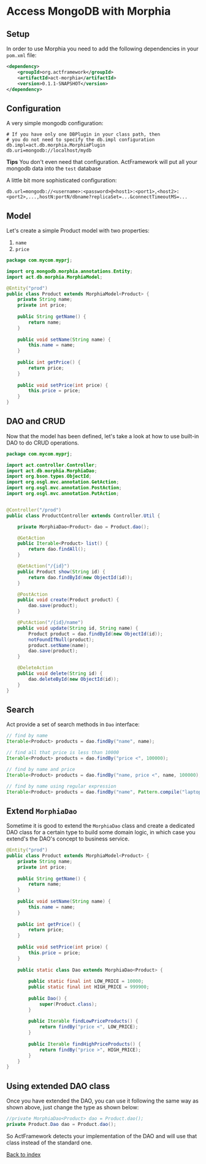 # Access MongoDB with Morphia

## Setup

In order to use Morphia you need to add the following dependencies in your `pom.xml` file:

```xml
<dependency>
    <groupId>org.actframework</groupId>
    <artifactId>act-morphia</artifactId>
    <version>0.1.1-SNAPSHOT</version>
</dependency>
```

## Configuration

A very simple mongodb configuration:

```
# If you have only one DBPlugin in your class path, then
# you do not need to specify the db.impl configuration
db.impl=act.db.morphia.MorphiaPlugin
db.uri=mongodb://localhost/mydb
```

**Tips** You don't even need that configuration. ActFramework will put all your mongodb data into the `test` database

A little bit more sophisticated configuration:

```
db.url=mongodb://<username>:<password>@<host1>:<port1>,<host2>:<port2>,...,hostN:portN/dbname?replicaSet=...&connectTimeoutMS=...
```


## Model

Let's create a simple Product model with two properties:

1. `name`
1. `price`

```java
package com.mycom.myprj;

import org.mongodb.morphia.annotations.Entity;
import act.db.morphia.MorphiaModel;

@Entity("prod")
public class Product extends MorphiaModel<Product> {
    private String name;
    private int price;
    
    public String getName() {
        return name;
    }
    
    public void setName(String name) {
        this.name = name;
    }
    
    public int getPrice() {
        return price;
    }
    
    public void setPrice(int price) {
        this.price = price;
    }
}
```

## DAO and CRUD

Now that the model has been defined, let's take a look at how to use built-in DAO to do CRUD operations.

```java
package com.mycom.myprj;

import act.controller.Controller;
import act.db.morphia.MorphiaDao;
import org.bson.types.ObjectId;
import org.osgl.mvc.annotation.GetAction;
import org.osgl.mvc.annotation.PostAction;
import org.osgl.mvc.annotation.PutAction;


@Controller("/prod")
public class ProductController extends Controller.Util {

    private MorphiaDao<Product> dao = Product.dao();

    @GetAction
    public Iterable<Product> list() {
        return dao.findAll();
    }

    @GetAction("/{id}")
    public Product show(String id) {
        return dao.findById(new ObjectId(id));
    }

    @PostAction
    public void create(Product product) {
        dao.save(product);
    }

    @PutAction("/{id}/name")
    public void update(String id, String name) {
        Product product = dao.findById(new ObjectId(id));
        notFoundIfNull(product);
        product.setName(name);
        dao.save(product);
    }

    @DeleteAction
    public void delete(String id) {
        dao.deleteById(new ObjectId(id));
    }
}
```

## Search

Act provide a set of search methods in `Dao` interface:

```java
// find by name
Iterable<Product> products = dao.findBy("name", name);

// find all that price is less than 10000
Iterable<Product> products = dao.findBy("price <", 100000);

// find by name and price
Iterable<Product> products = dao.findBy("name, price <", name, 100000);

// find by name using regular expression
Iterable<Product> products = dao.findBy("name", Pattern.compile("laptop"));
```

## Extend `MorphiaDao`

Sometime it is good to extend the `MorphiaDao` class and create a dedicated DAO class for a certain type to build some domain logic, in which case you extend's the DAO's concept to business service.

```java
@Entity("prod")
public class Product extends MorphiaModel<Product> {
    private String name;
    private int price;
    
    public String getName() {
        return name;
    }
    
    public void setName(String name) {
        this.name = name;
    }
    
    public int getPrice() {
        return price;
    }
    
    public void setPrice(int price) {
        this.price = price;
    }
    
    public static class Dao extends MorphiaDao<Product> {
        
        public static final int LOW_PRICE = 10000;
        public static final int HIGH_PRICE = 999900;
        
        public Dao() {
            super(Product.class);
        }
        
        public Iterable findLowPriceProducts() {
            return findBy("price <", LOW_PRICE);
        }
        
        public Iterable findHighPriceProducts() {
            return findBy("price >", HIGH_PRICE);
        }
    }
}

```

## Using extended DAO class

Once you have extended the DAO, you can use it following the same way as shown above, just change the type as shown below:

```java
//private MorphiaDao<Product> dao = Product.dao();
private Product.Dao dao = Product.dao();
```

So ActFramework detects your implementation of the DAO and will use that class instead of the standard one.

[Back to index](index.md)